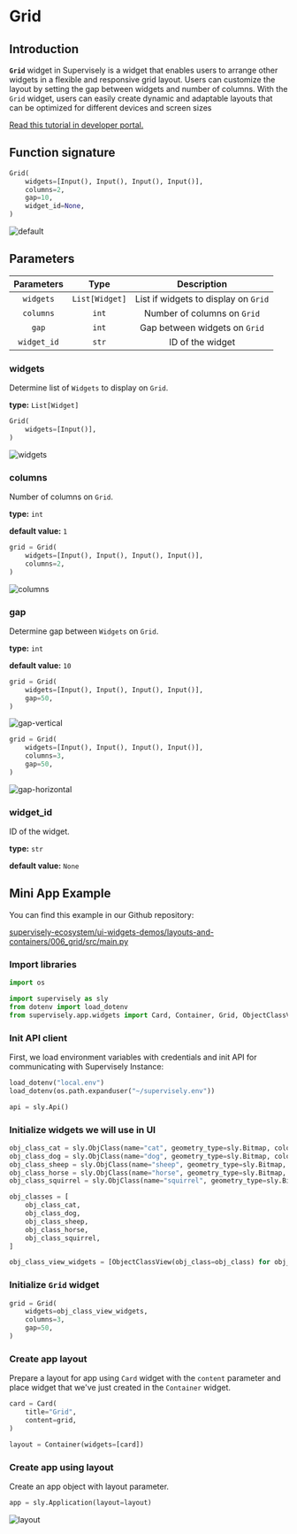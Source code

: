 # Grid

## Introduction

**`Grid`** widget in Supervisely is a widget that enables users to arrange other widgets in a flexible and responsive grid layout. Users can customize the layout by setting the gap between widgets and number of columns. With the `Grid` widget, users can easily create dynamic and adaptable layouts that can be optimized for different devices and screen sizes


[Read this tutorial in developer portal.](https://developer.supervisely.com/app-development/widgets/layouts-and-containers/grid)

## Function signature

```python
Grid(
    widgets=[Input(), Input(), Input(), Input()],
    columns=2,
    gap=10,
    widget_id=None,
)
```

![default](https://user-images.githubusercontent.com/79905215/224012052-20054f6a-716c-4eff-8c75-bce3a0974eaf.png)

## Parameters

| Parameters  |      Type      |             Description              |
| :---------: | :------------: | :----------------------------------: |
|  `widgets`  | `List[Widget]` | List if widgets to display on `Grid` |
|  `columns`  |     `int`      |     Number of columns on `Grid`      |
|    `gap`    |     `int`      |    Gap between widgets on `Grid`     |
| `widget_id` |     `str`      |           ID of the widget           |

### widgets

Determine list of `Widgets` to display on `Grid`.

**type:** `List[Widget]`

```python
Grid(
    widgets=[Input()],
)
```

![widgets](https://user-images.githubusercontent.com/79905215/224015238-ede7e112-d1dd-4cfa-922d-547b43a2a311.png)

### columns

Number of columns on `Grid`.

**type:** `int`

**default value:** `1`

```python
grid = Grid(
    widgets=[Input(), Input(), Input(), Input()],
    columns=2,
)
```

![columns](https://user-images.githubusercontent.com/79905215/224012052-20054f6a-716c-4eff-8c75-bce3a0974eaf.png)

### gap

Determine gap between `Widgets` on `Grid`.

**type:** `int`

**default value:** `10`

```python
grid = Grid(
    widgets=[Input(), Input(), Input(), Input()],
    gap=50,
)
```

![gap-vertical](https://user-images.githubusercontent.com/79905215/224015899-c9bc0e72-f912-42f1-851b-aaddaf43a9e7.png)

```python
grid = Grid(
    widgets=[Input(), Input(), Input(), Input()],
    columns=3,
    gap=50,
)
```

![gap-horizontal](https://user-images.githubusercontent.com/79905215/224016117-99d1a1d9-934b-48f5-b6d8-05ec4515526b.png)

### widget_id

ID of the widget.

**type:** `str`

**default value:** `None`

## Mini App Example

You can find this example in our Github repository:

[supervisely-ecosystem/ui-widgets-demos/layouts-and-containers/006_grid/src/main.py](https://github.com/supervisely-ecosystem/ui-widgets-demos/blob/master/layouts-and-containers/006_grid/src/main.py)

### Import libraries

```python
import os

import supervisely as sly
from dotenv import load_dotenv
from supervisely.app.widgets import Card, Container, Grid, ObjectClassView
```

### Init API client

First, we load environment variables with credentials and init API for communicating with Supervisely Instance:

```python
load_dotenv("local.env")
load_dotenv(os.path.expanduser("~/supervisely.env"))

api = sly.Api()
```

### Initialize widgets we will use in UI

```python
obj_class_cat = sly.ObjClass(name="cat", geometry_type=sly.Bitmap, color=[255, 0, 0])
obj_class_dog = sly.ObjClass(name="dog", geometry_type=sly.Bitmap, color=[0, 255, 0])
obj_class_sheep = sly.ObjClass(name="sheep", geometry_type=sly.Bitmap, color=[0, 0, 255])
obj_class_horse = sly.ObjClass(name="horse", geometry_type=sly.Bitmap, color=[255, 255, 0])
obj_class_squirrel = sly.ObjClass(name="squirrel", geometry_type=sly.Bitmap, color=[255, 0, 255])

obj_classes = [
    obj_class_cat,
    obj_class_dog,
    obj_class_sheep,
    obj_class_horse,
    obj_class_squirrel,
]

obj_class_view_widgets = [ObjectClassView(obj_class=obj_class) for obj_class in obj_classes]
```

### Initialize `Grid` widget

```python
grid = Grid(
    widgets=obj_class_view_widgets,
    columns=3,
    gap=50,
)
```

### Create app layout

Prepare a layout for app using `Card` widget with the `content` parameter and place widget that we've just created in the `Container` widget.

```python
card = Card(
    title="Grid",
    content=grid,
)

layout = Container(widgets=[card])
```

### Create app using layout

Create an app object with layout parameter.

```python
app = sly.Application(layout=layout)
```

![layout](https://user-images.githubusercontent.com/120389559/218116106-778e8c3e-8663-4b9a-96d7-3aef82190be8.png)
